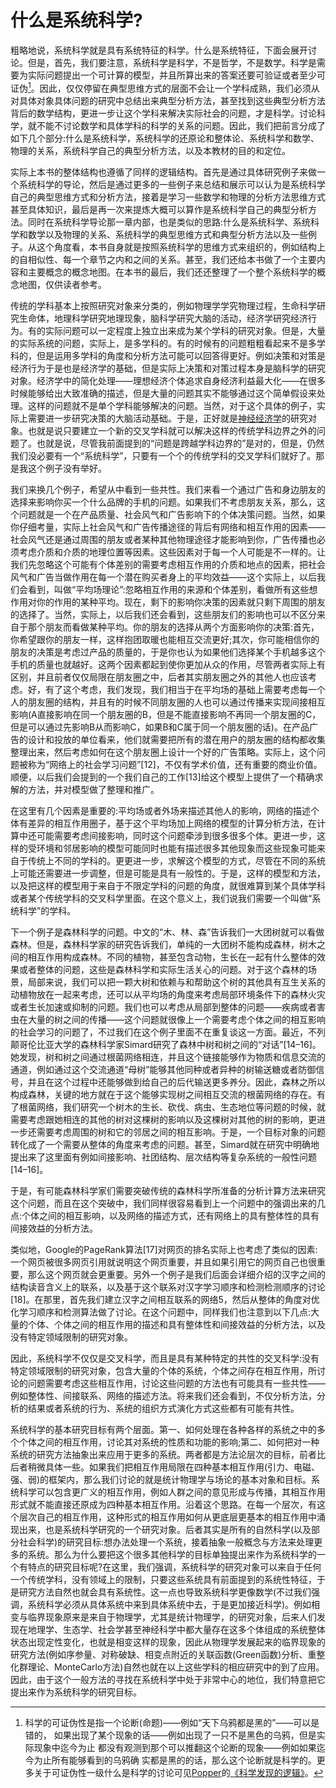 # 什么是系统科学?
粗略地说，系统科学就是具有系统特征的科学。什么是系统特征，下面会展开讨论。但是，首先，我们要注意，系统科学是科学，不是哲学，不是数学。科学是需要为实际问题提出一个可计算的模型，并且所算出来的答案还要可验证或者至少可证伪[^Falsifiable]。因此，仅仅停留在典型思维方式的层面不会让一个学科成熟，我们必须从对具体对象具体问题的研究中总结出来典型分析方法，甚至找到这些典型分析方法背后的数学结构，更进一步让这个学科来解决实际社会的问题，才是科学。讨论科学，就不能不讨论数学和具体学科的科学的关系的问题。因此，我们把前言分成了如下几个部分:什么是系统科学，系统科学的还原论和整体论、系统科学和数学、物理的关系，系统科学自己的典型分析方法，以及本教材的目的和定位。

实际上本书的整体结构也遵循了同样的逻辑结构。首先是通过具体研究例子来做一个系统科学的导论，然后是通过更多的一些例子来总结和展示可以认为是系统科学自己的典型思维方式和分析方法，接着是学习一些数学和物理的分析方法思维方式甚至具体知识，最后是再一次来提炼大概可以算作是系统科学自己的典型分析方法。同时在系统科学导论那一章内部，也是类似的思路:什么是系统科学、系统科学和数学以及物理的关系、系统科学的典型思维方式和典型分析方法以及一些例子。从这个角度看，本书自身就是按照系统科学的思维方式来组织的，例如结构上的自相似性、每一个章节之内和之间的关系。甚至，我们还给本书做了一个主要内容和主要概念的概念地图。在本书的最后，我们还还整理了一个整个系统科学的概念地图，仅供读者参考。

传统的学科基本上按照研究对象来分类的，例如物理学学究物理过程，生命科学研究生命体，地理科学研究地理现象，脑科学研究大脑的活动，经济学研究经济行为。有的实际问题可以一定程度上独立出来成为某个学科的研究对象。但是，大量的实际系统的问题，实际上，是多学科的。有的时候有的问题粗粗看起来不是多学科的，但是运用多学科的角度和分析方法可能可以回答得更好。例如决策和对策是经济行为于是也是经济学的基础，但是实际上决策和对策过程本身是脑科学的研究对象。经济学中的简化处理——理想经济个体追求自身经济利益最大化——在很多时候能够给出大致准确的描述，但是大量的问题其实不能够通过这个简单假设来处理。这样的问题就不是单个学科能够解决的问题。当然，对于这个具体的例子，实际上需要进一步研究决策的大脑活动基础。于是，正好就是[神经经济学](Reference/Neuroeconomics.md)的研究对象。也就是说只要建立一个新的交叉学科就可以解决这样的传统学科边界之外的问题了。也就是说，尽管我前面提到的“问题是跨越学科边界的”是对的，但是，仍然我们没必要有一个“系统科学”，只要有一个个的传统学科的交叉学科们就好了。那是我这个例子没有举好。

我们来换几个例子，希望从中看到一些共性。我们来看一个通过广告和身边朋友的选择来影响你买一个什么品牌的手机的问题。如果我们不考虑朋友关系，那么，这个问题就是一个在产品质量、社会风气和广告影响下的个体决策问题。当然，如果你仔细考量，实际上社会风气和广告传播途径的背后有网络和相互作用的因素——社会风气还是通过周围的朋友或者某种其他物理途径才能影响到你，广告传播也必须考虑介质和介质的地理位置等因素。这些因素对于每一个人可能是不一样的。让我们先忽略这个可能有个体差别的需要考虑相互作用的介质和地点的因素，把社会风气和广告当做作用在每一个潜在购买者身上的平均效益——这个实际上，以后我们会看到，叫做“平均场理论”:忽略相互作用的来源和个体差别，看做所有这些想作用对你的作用的某种平均。现在，剩下的影响你决策的因素就只剩下周围的朋友的选择了。当然，实际上，以后我们还会看到，这些朋友们的影响也可以不区分来自于那个朋友而看做某种平均。你的朋友的选择从两个方面影响你的决策:首先，你希望跟你的朋友一样，这样抱团取暖也能相互交流更好;其次，你可能相信你的朋友的决策是考虑过产品的质量的，于是你也认为如果他们选择某个手机越多这个手机的质量也就越好。这两个因素都起到使你更加从众的作用，尽管两者实际上有区别，并且前者仅仅局限在朋友圈之中，后者其实朋友圈之外的其他人也应该考虑。好，有了这个考虑，我们发现，我们相当于在平均场的基础上需要考虑每一个人的朋友圈的结构，并且有的时候不同朋友圈的人也可以通过传播来实现间接相互影响(A直接影响在同一个朋友圈的B，但是不能直接影响不再同一个朋友圈的C，但是可以通过先影响B从而影响C，如果B和C属于同一个朋友圈的话)。在产品广告的设计和投放的单位看来，他们就需要把所有的潜在用户的朋友圈的结构都收集整理出来，然后考虑如何在这个朋友圈上设计一个好的广告策略。实际上，这个问题被称为“网络上的社会学习问题”[12]，不仅有学术价值，还有重要的商业价值。顺便，以后我们会提到的一个我们自己的工作[13]给这个模型上提供了一个精确求解的方法，并对模型做了整理和推广。

在这里有几个因素是重要的:平均场或者外场来描述其他人的影响，网络的描述个体有差异的相互作用圈子，基于这个平均场加上网络的模型的计算分析方法，在计算中还可能需要考虑间接影响，同时这个问题牵涉到很多很多个体。更进一步，这样的受环境和邻居影响的模型可能同时也能有描述很多其他现象而这些现象可能来自于传统上不同的学科的。更更进一步，求解这个模型的方式，尽管在不同的系统上可能还需要进一步调整，但是可能是具有一般性的。于是，这样的模型和方法，以及把这样的模型用于来自于不限定学科的问题的角度，就很难算到某个具体学科或者某个传统学科的交叉科学里面。在这个意义上，我们说我们需要一个叫做“系统科学”的学科。

下一个例子是森林科学的问题。中文的“木、林、森”告诉我们一大团树就可以看做森林。但是，森林科学家的研究告诉我们，单纯的一大团树不能构成森林，树木之间的相互作用构成森林。不同的植物，甚至包含动物，生长在一起有什么整体的效果或者整体的问题，这些是森林科学和实际生活关心的问题。对于这个森林的场景，局部来说，我们可以把一颗大树和依赖与和帮助这个树的其他具有互生关系的动植物放在一起来考虑，还可以从平均场的角度来考虑局部环境条件下的森林火灾或者生长加速或抑制的问题。我们也可以考虑从局部到整体的问题——疾病或者害虫在大量的树之间的传播——这个问题就很像上一个需要考虑个体之间的相互影响的社会学习的问题了，不过我们在这个例子里面不在重复谈这一方面。最近，不列颠哥伦比亚大学的森林科学家Simard研究了森林中树和树之间的“对话”[14–16]。她发现，树和树之间通过根菌网络相连，并且这个链接能够作为物质和信息交流的通道，例如通过这个交流通道“母树”能够其他同种或者异种的树输送糖或者防御信号，并且在这个过程中还能够做到给自己的后代输送更多养分。因此，森林之所以构成森林，关键的地方就在于这个能够实现树之间相互交流的根菌网络的存在。有了根菌网络，我们研究一个树木的生长、砍伐、病虫、生态地位等问题的时候，就需要考虑跟她相连的其他的树对这棵树的影响以及这棵树对其他的树的影响，更进一步还需要考虑周围的树和它的邻居之间的相互影响。于是，一个目标对象的问题转化成了一个需要从整体的角度来考虑的问题。甚至，Simard就在研究中明确地提出来了这里面有例如间接影响、社团结构、层次结构等复杂系统的一般性问题[14–16]。

于是，有可能森林科学家们需要突破传统的森林科学所准备的分析计算方法来研究这个问题，而且在这个突破中，我们同样很容易看到上一个问题中的强调出来的几点:个体之间的相互影响，以及网络的描述方式，还有网络上的具有整体性的具有间接效益的分析方法。

类似地，Google的PageRank算法[17]对网页的排名实际上也考虑了类似的因素:一个网页被很多网页引用就说明这个网页重要，并且如果引用它的网页自己也很重要，那么这个网页就会更重要。另外一个例子是我们后面会详细介绍的汉字之间的结构读音含义上的联系，以及基于这个联系对汉字学习顺序和检测检测顺序的讨论[18]。在那里，首先我们建立汉字之间相互联系的网络5，然后从整体的角度对优化学习顺序和检测算法做了讨论。在这个问题中，同样我们也注意到以下几点:大量的个体、个体之间的相互作用的描述和具有整体性和间接效益的分析方法，以及没有特定领域限制的研究对象。

因此，系统科学不仅仅是交叉科学，而且是具有某种特定的共性的交叉科学:没有特定领域限制的研究对象，包含大量的个体的系统，个体之间存在相互作用，所讨论的问题需要考虑这些相互作用，讨论这些问题的方法也有可能具有一些共性——例如整体性、间接联系、网络的描述方法。将来我们还会看到，不仅分析方法，分析的结果或者系统的行为、系统的组织方式演化方式这些都有可能有共性。

系统科学的基本研究目标有两个层面。第一、如何处理在各种各样的系统之中的多个个体之间的相互作用，讨论其对系统的性质和功能的影响;第二、如何把对一种系统的研究方法抽象出来应用于更多的系统。两者都是方法论层次的目标，前者比后者稍微具体一些。如果我们把相互作用局限在四种基本相互作用(引力、电磁、强、弱)的框架内，那么我们讨论的就是统计物理学与场论的基本对象和目标。系统科学可以包含更广义的相互作用，例如人群之间的意见形成与传播，其相互作用形式就不能直接还原成为四种基本相互作用。沿着这个思路。在每一个层次，有这个层次自己的相互作用，这种形式的相互作用如何从更底层更基本的相互作用中涌现出来，也是系统科学研究的一个研究对象。后者其实是所有的自然科学(以及部分社会科学)的研究目标:想办法处理一个系统，接着抽象一般概念与方法来处理更多的系统。那么为什么要把这个很多其他科学的目标单独提出来作为系统科学的一个有特点的研究目标呢?在这里，我们强调，系统科学的研究对象可以来自于任何一个传统学科，没有领域上的限制，只要这些系统具有前面提到的系统性特征，于是研究方法自然也就会具有系统性。这一点也导致系统科学更像数学(不过我们强调，系统科学必须从具体系统中来到具体系统中去，于是更加接近科学)。例如相变与临界现象原来是来自于物理学，尤其是统计物理学，的研究对象，后来人们发现在地理学、生态学、社会学甚至神经科学中都大量存在这多个体组成的系统整体状态出现定性变化，也就是相变这样的现象，因此从物理学发展起来的临界现象的研究方法(例如序参量、对称破缺、相变点附近的关联函数(Green函数)分析、重整化群理论、MonteCarlo方法)自然也就在以上这些学科的相应研究中的到了应用。因此，由于这个一般方法的寻找在系统科学中处于非常中心的地位，我们特意把它提出来作为系统科学的研究目标。

[^Falsifiable]: 科学的可证伪性是指一个论断(命题)——例如“天下乌鸦都是黑的”——可以是错的， 如果出现了某个现象的话——例如出现了一只不是黑色的乌鸦，但是实际现象中迄今为止 都没有观测到那个可以推翻这个论断的现象——例如如果迄今为止所有能够看到的乌鸦确 实都是黑的的话，那么这个论断就是科学的。更多关于可证伪性一级什么是科学的讨论可见[Popper](Names/Karl-Popper.md)的[《科学发现的逻辑》](Reference/Scientific-Discovery.md)。
